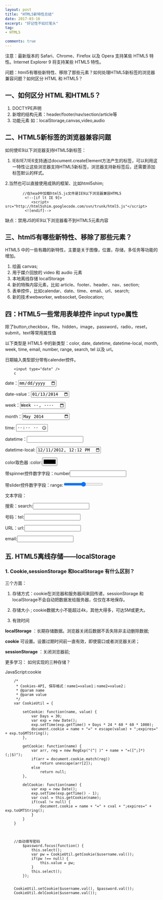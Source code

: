 ```yaml
---
layout: post
title: "HTML5新特性总结"
date: 2017-03-16
excerpt: "好记性不如烂笔头"
tag:
- HTML5

comments: true
---
```

注意：最新版本的 Safari、Chrome、Firefox 以及 Opera 支持某些 HTML5 特性。Internet Explorer 9 将支持某些 HTML5 特性。


问题：html5有哪些新特性、移除了那些元素？如何处理HTML5新标签的浏览器兼容问题？如何区分 HTML 和
HTML5？

## 一、如何区分 HTML 和HTML5？
1. DOCTYPE声明
2. 新增的结构元素：header/footer/nav/section/article等
3. 功能元素 如：localStorage,canvas,video,audio

## 二、HTML5新标签的浏览器兼容问题

如何使IE9以下浏览器支持HTML5新标签：

1. IE8/IE7/IE6支持通过document.createElement方法产生的标签，可以利用这一特性让这些浏览器支持HTML5新标签，浏览器支持新标签后，还需要添加标签默认的样式。


2.当然也可以直接使用成熟的框架、比如html5shim;

			//在head中加载html5.js文件是IE9以下浏览器兼容HTML5
			 <!--[if lt IE 9]>
				<script> src="http://html5shim.googlecode.com/svn/trunk/html5.js"</script>
			 <![endif]-->
缺点：禁用JS的IE9以下浏览器看不到HTML5元素内容




## 三、html5有哪些新特性、移除了那些元素？

HTML5 中的一些有趣的新特性，主要是关于图像，位置，存储，多任务等功能的增加。

1. 绘画 canvas;
2. 用于媒介回放的 video 和 audio 元素
3. 本地离线存储 localStorage
4. 新的特殊内容元素，比如 article、footer、header、nav、section;
5. 表单控件，比如calendar、date、time、email、url、search;
6. 新的技术webworker, websocket, Geolocation;


## 四：HTML5一些常用表单控件 input type属性

除了button,checkbox，file，hidden，image，password，radio，reset，submit，text等常用属性值

以下类型是 HTML5 中的新类型：color, date, datetime, datetime-local, month, week, time, email, number, range, search, tel 以及 url。

日期输入类型部分带有calender控件。

		<input type="date" />
		c
	
		

date：<input  type="date"/>

date-value：<input  type="date" value="2014-01-13"/>

week：<input  type="week"/>

month：<input type="month" value="2014-05"/>	

time: <input type="time" value = ""/>

datetime：<input id = "datetime" type="datetime"/>

datetime-local: <input id = "datetimelocal" type="datetime-local" value = "2012-12-11T12:12"/>

color取色器 :color:<input id = "color" type = "color"/>

带spinner控件数字字段：number<input id = "number" type = "number"/>

带slider控件数字字段：range:<input id = "range" type = "range"/>

文本字段：

搜索：search:<input id = "search" type = "search"/>

号码：tel:<input id = "tel" type = "tel"/>

URL：url:<input id = "url" type = "url"/>

email:<input id = "email" type = "email"/>

## 五. HTML5离线存储——localStorage

### 1. Cookie,sessionStorage 和localStorage 有什么区别？

三个方面：

1. 存储方式：cookie在浏览器和服务器间来回传递，sessionStorage 和localStorage不会自动把数据发给服务器，仅仅在本地保存。

2. 存储大小 ; cookie数据大小不能超过4k，其他大得多，可达5M或更大。

3. 有效时间

**localStorage** ：长期存储数据。浏览器关闭后数据不丢失除非主动删除数据;

**cookie** 可设置。设置过期时间前一直有效，即使窗口或者浏览器关闭；

**sessionStorage** ：关闭浏览器前;


更多学习：
 如何实现的三种存储？

JavaScript:cookie



		/*
		 * Cookies-API, 保存格式：name1=value1；name2=value2；
		 * @param name
		 * @param value
		 */
		var CookieUtil = {
		
			setCookie: function(name, value) {
				var Days = 30;
				var exp = new Date();
				exp.setTime(exp.getTime() + Days * 24 * 60 * 60 * 1000);
				document.cookie = name + "=" + escape(value) + ";expires=" + exp.toGMTString();
			},
		
			getCookie: function(name) {
				var arr, reg = new RegExp("(^| )" + name + "=([^;]*)(;|$)");
				if(arr = document.cookie.match(reg))
					return unescape(arr[2]);
				else
					return null;
			},
		
			delCookie: function(name) {
				var exp = new Date();
				exp.setTime(exp.getTime() - 1);
				var cval = this.getCookie(name);
				if(cval != null) {
					document.cookie = name + "=" + cval + ";expires=" + exp.toGMTString();
				}
			}
		}
		
		
		
		//自动填写密码
			$password.focus(function() {
				this.select();
				var pw = CookieUtil.getCookie($username.val());
				if(pw !== null) {
					this.value = pw;
				}
				this.select();
			});
		
		
		CookieUtil.setCookie($username.val(), $password.val());
		CookieUtil.delCookie($username.val());



